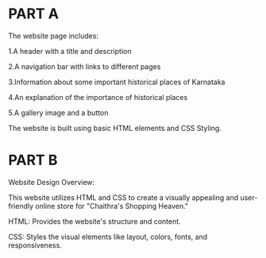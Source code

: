 # PART A

The website page includes:

1.A header with a title and description

2.A navigation bar with links to different pages

3.Information about some important historical places of Karnataka

4.An explanation of the importance of historical places

5.A gallery image and a button

The website is built using basic HTML elements and CSS Styling.




# PART B

Website Design Overview:

This website utilizes HTML and CSS to create a visually appealing and user-friendly online store for "Chaithra's Shopping Heaven."

HTML: Provides the website's structure and content.

CSS: Styles the visual elements like layout, colors, fonts, and responsiveness.
